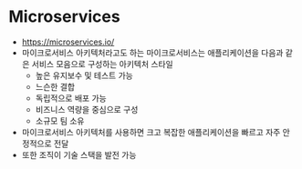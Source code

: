 # Microservices
* https://microservices.io/
* 마이크로서비스 아키텍처라고도 하는 마이크로서비스는 애플리케이션을 다음과 같은 서비스 모음으로 구성하는 아키텍처 스타일
  * 높은 유지보수 및 테스트 가능
  * 느슨한 결합
  * 독립적으로 배포 가능
  * 비즈니스 역량을 중심으로 구성
  * 소규모 팀 소유
* 마이크로서비스 아키텍처를 사용하면 크고 복잡한 애플리케이션을 빠르고 자주 안정적으로 전달
* 또한 조직이 기술 스택을 발전 가능
